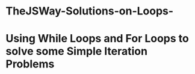 # TheJSWay-Solutions-on-Loops-
# Using While Loops and For Loops to solve some Simple Iteration Problems
